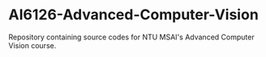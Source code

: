# AI6126-Advanced-Computer-Vision
Repository containing source codes for NTU MSAI's Advanced Computer Vision course.
